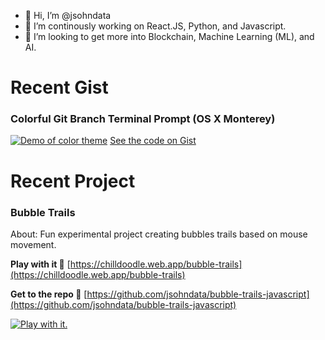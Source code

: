 - 👋 Hi, I’m @jsohndata
- 🌱 I’m continously working on React.JS, Python, and Javascript.
- 💞️ I’m looking to get more into Blockchain, Machine Learning (ML), and AI.

<!---
jsohndata/jsohndata is a ✨ special ✨ repository because its `README.md` (this file) appears on your GitHub profile.
You can click the Preview link to take a look at your changes.
--->

# Recent Gist
### Colorful Git Branch Terminal Prompt (OS X Monterey)
[![Demo of color theme](https://jsohndata.s3.amazonaws.com/images/github-readme/git-branch-colorful-135-14-162.png)](https://gist.github.com/jsohndata/7d5a252de861c2fe3c1eb4c4143be02d)
[See the code on Gist](https://gist.github.com/jsohndata/7d5a252de861c2fe3c1eb4c4143be02d)

# Recent Project
### Bubble Trails
About: Fun experimental project creating bubbles trails based on mouse movement.

**Play with it 👾** [https://chilldoodle.web.app/bubble-trails](https://chilldoodle.web.app/bubble-trails) 

**Get to the repo 🚁** [https://github.com/jsohndata/bubble-trails-javascript](https://github.com/jsohndata/bubble-trails-javascript)

[![Play with it.](https://github.com/jsohndata/bubble-trails-javascript/blob/main/src/readme-bubble-trails.gif)](https://chilldoodle.web.app/bubble-trails)
